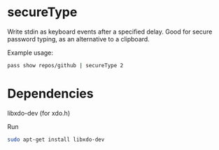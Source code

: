 # secureType

Write stdin as keyboard events after a specified delay. Good for secure password typing, as an alternative to a clipboard.

Example usage:
```bash
pass show repos/github | secureType 2
```

# Dependencies

libxdo-dev (for xdo.h)

Run

```bash
sudo apt-get install libxdo-dev
```
